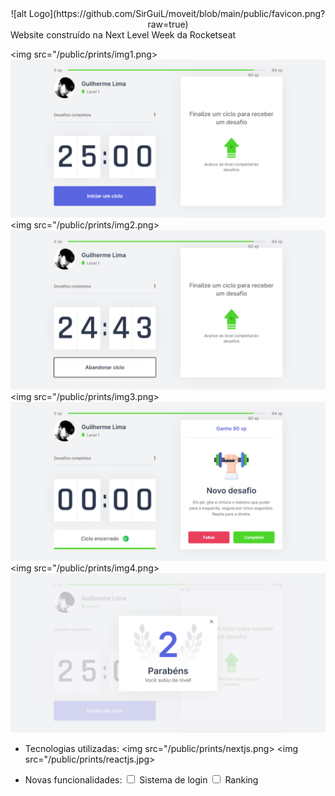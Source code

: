 <center>
![alt Logo](https://github.com/SirGuiL/moveit/blob/main/public/favicon.png?raw=true) </br>
</center>
Website construído na Next Level Week da Rocketseat 

<img src="/public/prints/img1.png> ![alt Print1](https://github.com/SirGuiL/moveit/blob/main/public/prints/img1.png?raw=true)
<img src="/public/prints/img2.png> ![alt Print2](https://github.com/SirGuiL/moveit/blob/main/public/prints/img2.png?raw=true)
<img src="/public/prints/img3.png> ![alt Print3](https://github.com/SirGuiL/moveit/blob/main/public/prints/img3.png?raw=true)
<img src="/public/prints/img4.png> ![alt Print4](https://github.com/SirGuiL/moveit/blob/main/public/prints/img4.png?raw=true)

- Tecnologias utilizadas:
<img src="/public/prints/nextjs.png>
<img src="/public/prints/reactjs.jpg>

- Novas funcionalidades:
<input type="checkbox"> Sistema de login
<input type="checkbox"> Ranking

